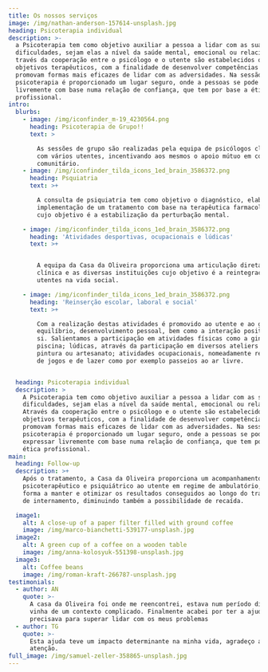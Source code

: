 ```yaml
---
title: Os nossos serviços
image: /img/nathan-anderson-157614-unsplash.jpg
heading: Psicoterapia individual
description: >-
  a Psicoterapia tem como objetivo auxiliar a pessoa a lidar com as suas
  dificuldades, sejam elas a nível da saúde mental, emocional ou relacional. A
  través da cooperação entre o psicólogo e o utente são estabelecidos os
  objetivos terapêuticos, com a finalidade de desenvolver competências que
  promovam formas mais eficazes de lidar com as adversidades. Na sessão de
  psicoterapia é proporcionado um lugar seguro, onde a pessoas se pode expressar
  livremente com base numa relação de confiança, que tem por base a ética
  profissional.
intro:
  blurbs:
    - image: /img/iconfinder_m-19_4230564.png
      heading: Psicoterapia de Grupo!!
      text: >

        As sessões de grupo são realizadas pela equipa de psicólogos clínicos,
        com vários utentes, incentivando aos mesmos o apoio mútuo em contexto
        comunitário.
    - image: /img/iconfinder_tilda_icons_1ed_brain_3586372.png
      heading: Psquiatria
      text: >+

        A consulta de psiquiatria tem como objetivo o diagnóstico, elaboração e
        implementação de um tratamento com base na terapêutica farmacológica
        cujo objetivo é a estabilização da perturbação mental.

    - image: /img/iconfinder_tilda_icons_1ed_brain_3586372.png
      heading: 'Atividades desportivas, ocupacionais e lúdicas'
      text: >+


        A equipa da Casa da Oliveira proporciona uma articulação direta entre a
        clínica e as diversas instituições cujo objetivo é a reintegração dos
        utentes na vida social.

    - image: /img/iconfinder_tilda_icons_1ed_brain_3586372.png
      heading: 'Reinserção escolar, laboral e social'
      text: >+

        Com a realização destas atividades é promovido ao utente e ao grupo o
        equilíbrio, desenvolvimento pessoal, bem como a interação positiva entre
        si. Salientamos a participação em atividades físicas como a ginástica e
        piscina; lúdicas, através da participação em diversos ateliers como
        pintura ou artesanato; atividades ocupacionais, nomeadamente realização
        de jogos e de lazer como por exemplo passeios ao ar livre.


  heading: Psicoterapia individual
  description: >
    A Psicoterapia tem como objetivo auxiliar a pessoa a lidar com as suas
    dificuldades, sejam elas a nível da saúde mental, emocional ou relacional.
    Através da cooperação entre o psicólogo e o utente são estabelecidos os
    objetivos terapêuticos, com a finalidade de desenvolver competências que
    promovam formas mais eficazes de lidar com as adversidades. Na sessão de
    psicoterapia é proporcionado um lugar seguro, onde a pessoas se pode
    expressar livremente com base numa relação de confiança, que tem por base a
    ética profissional.
main:
  heading: Follow-up
  description: >+
    Após o tratamento, a Casa da Oliveira proporciona um acompanhamento
    psicoterapêutico e psiquiátrico ao utente em regime de ambulatório, por
    forma a manter e otimizar os resultados conseguidos ao longo do tratamento
    de internamento, diminuindo também a possibilidade de recaída.

  image1:
    alt: A close-up of a paper filter filled with ground coffee
    image: /img/marco-bianchetti-539177-unsplash.jpg
  image2:
    alt: A green cup of a coffee on a wooden table
    image: /img/anna-kolosyuk-551398-unsplash.jpg
  image3:
    alt: Coffee beans
    image: /img/roman-kraft-266787-unsplash.jpg
testimonials:
  - author: AN
    quote: >-
      A casa da Oliveira foi onde me reencontrei, estava num período difícil e
      vinha de um contexto complicado. Finalmente acabei por ter a ajuda que
      precisava para superar lidar com os meus problemas
  - author: TG
    quote: >-
      Esta ajuda teve um impacto determinante na minha vida, agradeço a todos a
      atenção.
full_image: /img/samuel-zeller-358865-unsplash.jpg
---
```


